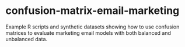 # confusion-matrix-email-marketing
Example R scripts and synthetic datasets showing how to use confusion matrices to evaluate marketing email models with both balanced and unbalanced data.
